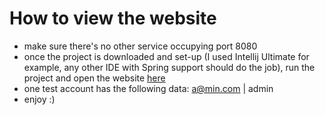 # How to view the website
- make sure there's no other service occupying port 8080
- once the project is downloaded and set-up (I used Intellij Ultimate for example, any other IDE with Spring support should do the job), run the project and open the website [here](http://localhost:8080/)
- one test account has the following data: a@min.com | admin
- enjoy :)
